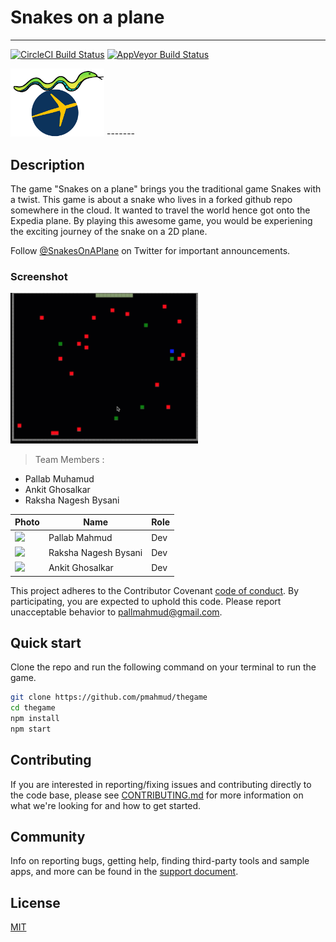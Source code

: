 # Snakes on a plane
------
[![CircleCI Build Status](https://circleci.com/gh/electron/electron/tree/master.svg?style=shield)](https://circleci.com/gh/electron/electron/tree/master)
[![AppVeyor Build Status](https://ci.appveyor.com/api/projects/status/4lggi9dpjc1qob7k/branch/master?svg=true)](https://ci.appveyor.com/project/electron-bot/electron-ljo26/branch/master)


<img src="./snakelogo.png" width="150" />
-------

## Description

The game "Snakes on a plane" brings you the traditional game Snakes with a twist. This game is about a snake who lives in a forked github repo somewhere in the cloud. It wanted to travel the world hence got onto the Expedia plane. By playing this awesome game, you would be experiening the exciting journey of the snake on a 2D plane.

Follow [@SnakesOnAPlane](https://twitter.com/snakesonaplane) on Twitter for important
announcements.

### Screenshot
<img src="./snake-screenshot.gif" width="300" />


> Team Members : 
* Pallab Muhamud
* Ankit Ghosalkar
* Raksha Nagesh Bysani 

| Photo              | Name             | Role          |
|--------------------|------------------|---------------|
| <img src="https://media.licdn.com/dms/image/C5603AQFTasD8Fi-etA/profile-displayphoto-shrink_200_200/0?e=1571270400&v=beta&t=P4-Nc4WClc3-Yz0qgMwvdwsIZbkVMJRjTcvcrG6xyVg" width="100" /> | Pallab Mahmud | Dev |
| <img src="https://media.licdn.com/dms/image/C4E03AQFBNOVtOnLK2A/profile-displayphoto-shrink_200_200/0?e=1571270400&v=beta&t=9rp93hyYGq-pjUdjG_1GwmZ4dNhoMknynFDc2KN_qxY" width="100" /> | Raksha Nagesh Bysani  | Dev |
| <img src="https://media.licdn.com/dms/image/C5603AQFZ6-xU3q8UiA/profile-displayphoto-shrink_200_200/0?e=1571270400&v=beta&t=SJOlGBNrZeUZf7VeqVD0vBcgcudLDSWMHm-4NLzEMoQ" width="100" /> | Ankit Ghosalkar | Dev |

This project adheres to the Contributor Covenant
[code of conduct](https://github.com/pmahmud/thegame/blob/master/CODE_OF_CONDUCT.md).
By participating, you are expected to uphold this code. Please report unacceptable
behavior to [pallmahmud@gmail.com](mailto:pallmahmud@gmail.com).

## Quick start

Clone the repo and run the following command on your terminal to run the game.

```sh
git clone https://github.com/pmahmud/thegame
cd thegame
npm install
npm start
```

## Contributing

If you are interested in reporting/fixing issues and contributing directly to the code base, please see [CONTRIBUTING.md](CONTRIBUTING.md) for more information on what we're looking for and how to get started.

## Community

Info on reporting bugs, getting help, finding third-party tools and sample apps,
and more can be found in the [support document](docs/tutorial/support.md#finding-support).

## License

[MIT](https://github.com/electron/electron/blob/master/LICENSE)
